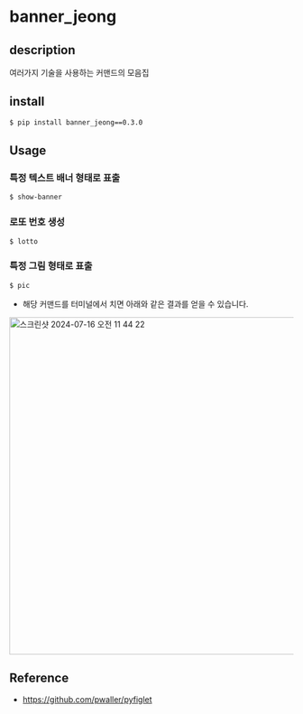 # banner_jeong

## description
여러가지 기술을 사용하는 커맨드의 모음집 

## install
```bash
$ pip install banner_jeong==0.3.0
```

## Usage

### 특정 텍스트 배너 형태로 표출
```bash
$ show-banner
```

### 로또 번호 생성
```bash
$ lotto
```

### 특정 그림 형태로 표출
```bash
$ pic
```
- 해당 커맨드를 터미널에서 치면 아래와 같은 결과를 얻을 수 있습니다.

<img width="598" alt="스크린샷 2024-07-16 오전 11 44 22" src="https://github.com/user-attachments/assets/22c63cee-d01c-465f-a478-a5b8fce6d9d9">

## Reference
- https://github.com/pwaller/pyfiglet

